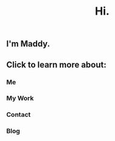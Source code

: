 <body>
  <div class="main">
    <div class="row">
      <div class="col">
        <header class="masthead d-flex">
          <div class="container text-center my-auto">
            <h1 class="mb-1">Hi.</h1>
          </div>
          </header>
        </div>
      </div>
      <div class="row">
        <div class="col">
          <div class="container text-center my-auto">
            <h2>I'm Maddy.</h2>
            <h2>Click to learn more about:</h2>
          </div>
        </div>
      </div>
      <div class="row">
        <div class="col">
          <div class="nav-icons">
            <div class="about-icon">
              <a href="about.html"><i class="fas fa-heart"></i></a>
              <h3>Me</h3>
            </div>
            <div class="about-icon">
              <a href="portfolio.html"><i class="fas fa-desktop"></i></a>
              <h3>My Work</h3>
            </div>
            <div class="about-icon">
              <a href="contact.html"><i class="fas fa-envelope"></i></a>
              <h3>Contact</h3>
            </div>
            <div class="blog-icon">
              <a href="blog.html"><i class="fas fa-pencil-alt"></i></a>
              <h3>Blog</h3>
            </div>
          </div>
        </div>
      </div>
    </div>
  </div>
